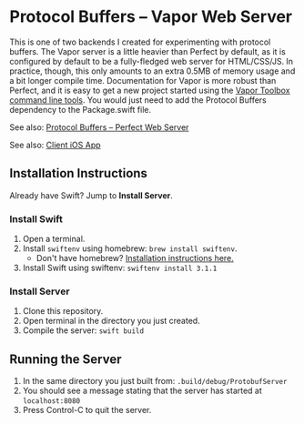# Protocol Buffers – Vapor Web Server
This is one of two backends I created for experimenting with protocol buffers. The Vapor server is a little heavier than Perfect by default, as it is configured by default to be a fully-fledged web server for HTML/CSS/JS. In practice, though, this only amounts to an extra 0.5MB of memory usage and a bit longer compile time. Documentation for Vapor is more robust than Perfect, and it is easy to get a new project started using the [Vapor Toolbox command line tools](https://vapor.github.io/documentation/getting-started/install-toolbox.html). You would just need to add the Protocol Buffers dependency to the Package.swift file.

See also: [Protocol Buffers – Perfect Web Server](https://github.com/JoshuaSullivan/Protobufs.perfect-backend)

See also: [Client iOS App](https://github.com/JoshuaSullivan/Protobufs.iOS)

## Installation Instructions
Already have Swift? Jump to **Install Server**.

### Install Swift

1. Open a terminal.
2. Install `swiftenv` using homebrew: `brew install swiftenv`.
    * Don't have homebrew? [Installation instructions here.](https://brew.sh)
3. Install Swift using swiftenv: `swiftenv install 3.1.1`

### Install Server

1. Clone this repository.
2. Open terminal in the directory you just created.
3. Compile the server: `swift build`

## Running the Server

1. In the same directory you just built from: `.build/debug/ProtobufServer`
2. You should see a message stating that the server has started at `localhost:8080`
3. Press Control-C to quit the server.
